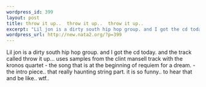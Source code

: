 ```yaml
--- 
wordpress_id: 399
layout: post
title: throw it up..  throw it up..  throw it up..
excerpt: "Lil jon is a dirty south hip hop group. and I got the cd today. and the track called throw it up... uses samples from the clint mansell track with the kronos quartet - the song that is at the beginning of requiem for a dream. - the intro piece.. that really haunting string part. it is so funny.. to hear that and be like.. wtf.. "
wordpress_url: http://new.nata2.org/?p=399
---
```

Lil jon is a dirty south hip hop group. and I got the cd today. and the track called throw it up... uses samples from the clint mansell track with the kronos quartet - the song that is at the beginning of requiem for a dream. - the intro piece.. that really haunting string part. it is so funny.. to hear that and be like.. wtf.. 
